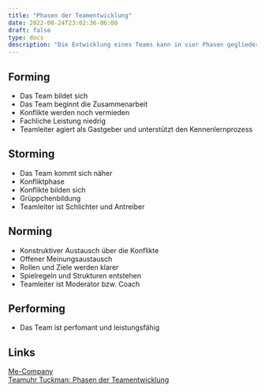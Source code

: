 ```yaml
---
title: "Phasen der Teamentwicklung"
date: 2022-08-24T23:02:36-06:00
draft: false
type: docs
description: "Die Entwicklung eines Teams kann in vier Phasen gegliedert werden. Diese Phasen sind Forming, Storming, Norming und Performing."
---
```


## Forming

- Das Team bildet sich
- Das Team beginnt die Zusammenarbeit
- Konflikte werden noch vermieden
- Fachliche Leistung niedrig
- Teamleiter agiert als Gastgeber und unterstützt den Kennenlernprozess

## Storming

- Das Team kommt sich näher
- Konfliktphase
- Konflikte bilden sich
- Grüppchenbildung
- Teamleiter ist Schlichter und Antreiber

## Norming

- Konstruktiver Austausch über die Konflikte
- Offener Meinungsaustausch
- Rollen und Ziele werden klarer
- Spielregeln und Strukturen entstehen
- Teamleiter ist Moderator bzw. Coach

## Performing

- Das Team ist perfomant und leistungsfähig

## Links

[Me-Company](https://www.me-company.de/magazin/forming-storming-norming-performing/)  
[Teamuhr Tuckman: Phasen der Teamentwicklung](https://www.youtube.com/watch?v=TW_B1skghSY)
